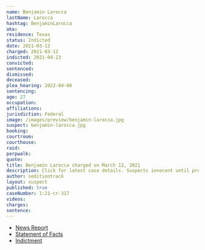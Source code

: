 ```yaml
---
name: Benjamin Larocca
lastName: Larocca
hashtag: BenjaminLarocca
aka:
residence: Texas
status: Indicted
date: 2021-03-12
charged: 2021-03-12
indicted: 2021-04-23
convicted:
sentenced:
dismissed:
deceased:
plea_hearing: 2022-04-08
sentencing:
age: 27
occupation:
affiliations:
jurisdiction: Federal
image: /images/preview/benjamin-larocca.jpg
suspect: benjamin-larocca.jpg
booking:
courtroom:
courthouse:
raid:
perpwalk:
quote:
title: Benjamin Larocca charged on March 12, 2021
description: Click for latest case details. Suspects innocent until proven guilty.
author: seditiontrack
layout: suspect
published: true
caseNumber: 1:21-cr-317
videos:
charges:
sentence:
---
```


- [News Report](https://www.khou.com/article/news/nation-world/details-houston-residents-arrested-capitol-riots/285-0fb5c466-4f23-4131-a53f-5b3a6fd508c6)
- [Statement of Facts](https://www.justice.gov/usao-dc/case-multi-defendant/file/1386226/download)
- [Indictment](https://www.justice.gov/usao-dc/case-multi-defendant/file/1390366/download)
